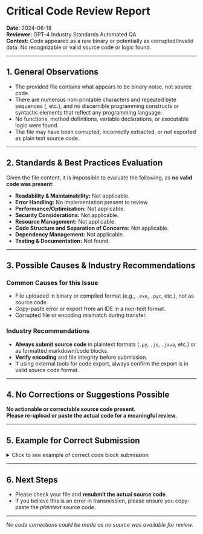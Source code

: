 # Critical Code Review Report

**Date:** 2024-06-18  
**Reviewer:** GPT-4 Industry Standards Automated QA  
**Context:** Code appeared as a raw binary or potentially as corrupted/invalid data. No recognizable or valid source code or logic found.

---

## 1. **General Observations**

- The provided file contains what appears to be binary noise, not source code.
- There are numerous non-printable characters and repeated byte sequences (`      `, etc.), and no discernible programming constructs or syntactic elements that reflect any programming language.
- No functions, method definitions, variable declarations, or executable logic were found.
- The file may have been corrupted, incorrectly extracted, or not exported as plain text source code.

---

## 2. **Standards & Best Practices Evaluation**

Given the file content, it is impossible to evaluate the following, as **no valid code was present**:

- **Readability & Maintainability:** Not applicable.
- **Error Handling:** No implementation present to review.
- **Performance/Optimization:** Not applicable.
- **Security Considerations:** Not applicable.
- **Resource Management:** Not applicable.
- **Code Structure and Separation of Concerns:** Not applicable.
- **Dependency Management:** Not applicable.
- **Testing & Documentation:** Not found.

---

## 3. **Possible Causes & Industry Recommendations**

### **Common Causes for this Issue**
- File uploaded in binary or compiled format (e.g., `.exe`, `.pyc`, etc.), not as source code.
- Copy-paste error or export from an IDE in a non-text format.
- Corrupted file or encoding mismatch during transfer.

### **Industry Recommendations**
- **Always submit source code** in plaintext formats (`.py`, `.js`, `.java`, etc.) or as formatted markdown/code blocks.
- **Verify encoding** and file integrity before submission.
- If using external tools for code export, always confirm the export is in valid source code format.

---

## 4. **No Corrections or Suggestions Possible**

**No actionable or correctable source code present.**  
**Please re-upload or paste the actual code for a meaningful review.**

---

## 5. **Example for Correct Submission**

<details>
<summary>Click to see example of correct code block submission</summary>

```python
def add(a, b):
    return a + b

print(add(1, 2))
```

</details>

---

## 6. **Next Steps**

- Please check your file and **resubmit the actual source code**.
- If you believe this is an error in transmission, please ensure you copy-paste the *plaintext* source code.

---

*No code corrections could be made as no source was available for review.*
